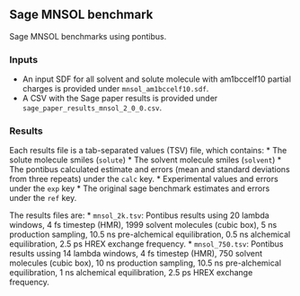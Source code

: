 ## Sage MNSOL benchmark

Sage MNSOL benchmarks using pontibus.

### Inputs

* An input SDF for all solvent and solute molecule with am1bccelf10 partial charges is provided under `mnsol_am1bccelf10.sdf`.
* A CSV with the Sage paper results is provided under `sage_paper_results_mnsol_2_0_0.csv`.

### Results

Each results file is a tab-separated values (TSV) file, which contains:
    * The solute molecule smiles (`solute`)
    * The solvent molecule smiles (`solvent`)
    * The pontibus calculated estimate and errors (mean and standard deviations from three repeats) under the `calc` key.
    * Experimental values and errors under the `exp` key
    * The original sage benchmark estimates and errors under the `ref` key.

The results files are:
    * `mnsol_2k.tsv`: Pontibus results using 20 lambda windows, 4 fs timestep (HMR), 1999 solvent molecules (cubic box), 5 ns production sampling, 10.5 ns pre-alchemical equilibration, 0.5 ns alchemical equilibration, 2.5 ps HREX exchange frequency.
    * `mnsol_750.tsv`: Pontibus results ussing 14 lambda windows, 4 fs timestep (HMR), 750 solvent molecules (cubic box), 10 ns production sampling, 10.5 ns pre-alchemical equilibration, 1 ns alchemical equilibration, 2.5 ps HREX exchange frequency.
